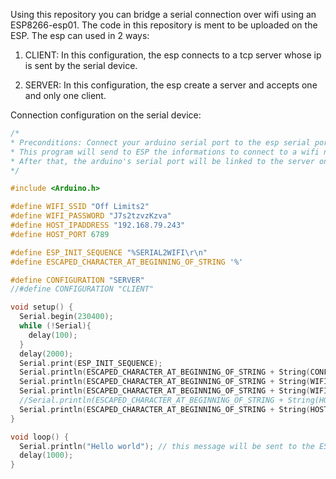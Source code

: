 Using this repository you can bridge a serial connection over wifi using an ESP8266-esp01.
The code in this repository is ment to be uploaded on the ESP.
The esp can used in 2 ways:
1) CLIENT: In this configuration, the esp connects to a tcp server whose ip is sent by the serial device.

2) SERVER: In this configuration, the esp create a server and accepts one and only one client.


  Connection configuration on the serial device:
  ```cpp
  /*
  * Preconditions: Connect your arduino serial port to the esp serial port.
  * This program will send to ESP the informations to connect to a wifi network and a server.
  * After that, the arduino's serial port will be linked to the server on the other side
  */
  
  #include <Arduino.h>
  
  #define WIFI_SSID "Off Limits2"
  #define WIFI_PASSWORD "J7s2tzvzKzva"
  #define HOST_IPADDRESS "192.168.79.243"
  #define HOST_PORT 6789
  
  #define ESP_INIT_SEQUENCE "%SERIAL2WIFI\r\n"
  #define ESCAPED_CHARACTER_AT_BEGINNING_OF_STRING '%'

  #define CONFIGURATION "SERVER"
  //#define CONFIGURATION "CLIENT"
  
  void setup() {
    Serial.begin(230400);
    while (!Serial){
      delay(100);
    }
    delay(2000);
    Serial.print(ESP_INIT_SEQUENCE);
    Serial.println(ESCAPED_CHARACTER_AT_BEGINNING_OF_STRING + String(CONFIGURATION));
    Serial.println(ESCAPED_CHARACTER_AT_BEGINNING_OF_STRING + String(WIFI_SSID));
    Serial.println(ESCAPED_CHARACTER_AT_BEGINNING_OF_STRING + String(WIFI_PASSWORD));
    //Serial.println(ESCAPED_CHARACTER_AT_BEGINNING_OF_STRING + String(HOST_IPADDRESS));  // uncomment if using CLIENT configuration
    Serial.println(ESCAPED_CHARACTER_AT_BEGINNING_OF_STRING + String(HOST_PORT));
  }
  
  void loop() {
    Serial.println("Hello world"); // this message will be sent to the ESP via serial communication and the ESP will forward it to the server
    delay(1000);
  }
  ```
